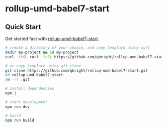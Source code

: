 # rollup-umd-babel7-start

## Quick Start
Get started fast with [rollup-umd-babel7-start](https://github.com/qbright/rollup-umd-babel7-start).
```bash
# create a directory of your choice, and copy template using curl
mkdir my-project && cd my-project
curl -fsSL curl -fsSL https://github.com/qbright/rollup-umd-babel7-start/archive/master.zip | tar -xz --strip-components 1

# or copy template using git clone
git clone https://github.com/qbright/rollup-umd-babel7-start.git
cd rollup-umd-babel7-start
rm -rf .git

# install dependencies
npm i

# start development
npm run dev

# build 
npm run build

```

